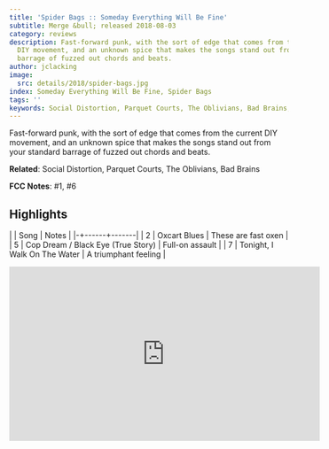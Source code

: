 ```yaml
---
title: 'Spider Bags :: Someday Everything Will Be Fine'
subtitle: Merge &bull; released 2018-08-03
category: reviews
description: Fast-forward punk, with the sort of edge that comes from the current
  DIY movement, and an unknown spice that makes the songs stand out from your standard
  barrage of fuzzed out chords and beats.
author: jclacking
image:
  src: details/2018/spider-bags.jpg
index: Someday Everything Will Be Fine, Spider Bags
tags: ''
keywords: Social Distortion, Parquet Courts, The Oblivians, Bad Brains, Merge
---
```

Fast-forward punk, with the sort of edge that comes from the current DIY movement, and an unknown spice that makes the songs stand out from your standard barrage of fuzzed out chords and beats.<!--more-->

**Related**: Social Distortion, Parquet Courts, The Oblivians, Bad Brains

**FCC Notes**: #1, #6

## Highlights

| | Song | Notes |
|-+------+-------|
| 2 | Oxcart Blues | These are fast oxen |
| 5 | Cop Dream / Black Eye (True Story) | Full-on assault |
| 7 | Tonight, I Walk On The Water | A triumphant feeling |

<div class="tlo-detail-video"><iframe width="560" height="315" src="https://www.youtube.com/embed/YTW5EIctMKs" frameborder="0" allow="autoplay; encrypted-media" allowfullscreen></iframe></div>


